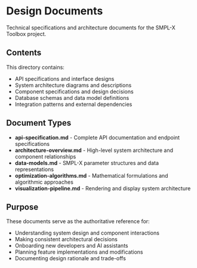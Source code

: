 # Design Documents

Technical specifications and architecture documents for the SMPL-X Toolbox project.

## Contents

This directory contains:
- API specifications and interface designs
- System architecture diagrams and descriptions
- Component specifications and design decisions
- Database schemas and data model definitions
- Integration patterns and external dependencies

## Document Types

- **api-specification.md** - Complete API documentation and endpoint specifications
- **architecture-overview.md** - High-level system architecture and component relationships
- **data-models.md** - SMPL-X parameter structures and data representations
- **optimization-algorithms.md** - Mathematical formulations and algorithmic approaches
- **visualization-pipeline.md** - Rendering and display system architecture

## Purpose

These documents serve as the authoritative reference for:
- Understanding system design and component interactions
- Making consistent architectural decisions
- Onboarding new developers and AI assistants
- Planning feature implementations and modifications
- Documenting design rationale and trade-offs
